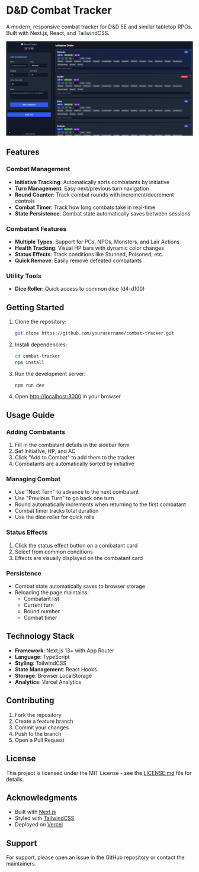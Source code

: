 # D&D Combat Tracker

A modern, responsive combat tracker for D&D 5E and similar tabletop RPGs. Built with Next.js, React, and TailwindCSS.

![Combat Tracker Screenshot](public/screenshot.png)

## Features

### Combat Management

- **Initiative Tracking**: Automatically sorts combatants by initiative
- **Turn Management**: Easy next/previous turn navigation
- **Round Counter**: Track combat rounds with increment/decrement controls
- **Combat Timer**: Track how long combats take in real-time
- **State Persistence**: Combat state automatically saves between sessions

### Combatant Features

- **Multiple Types**: Support for PCs, NPCs, Monsters, and Lair Actions
- **Health Tracking**: Visual HP bars with dynamic color changes
- **Status Effects**: Track conditions like Stunned, Poisoned, etc.
- **Quick Remove**: Easily remove defeated combatants

### Utility Tools

- **Dice Roller**: Quick access to common dice (d4-d100)

## Getting Started

1. Clone the repository:

   ```bash
   git clone https://github.com/yourusername/combat-tracker.git
   ```

2. Install dependencies:

   ```bash
   cd combat-tracker
   npm install
   ```

3. Run the development server:

   ```bash
   npm run dev
   ```

4. Open [http://localhost:3000](http://localhost:3000) in your browser

## Usage Guide

### Adding Combatants

1. Fill in the combatant details in the sidebar form
2. Set initiative, HP, and AC
3. Click "Add to Combat" to add them to the tracker
4. Combatants are automatically sorted by initiative

### Managing Combat

- Use "Next Turn" to advance to the next combatant
- Use "Previous Turn" to go back one turn
- Round automatically increments when returning to the first combatant
- Combat timer tracks total duration
- Use the dice roller for quick rolls

### Status Effects

1. Click the status effect button on a combatant card
2. Select from common conditions
3. Effects are visually displayed on the combatant card

### Persistence

- Combat state automatically saves to browser storage
- Reloading the page maintains:
  - Combatant list
  - Current turn
  - Round number
  - Combat timer

## Technology Stack

- **Framework**: Next.js 13+ with App Router
- **Language**: TypeScript
- **Styling**: TailwindCSS
- **State Management**: React Hooks
- **Storage**: Browser LocalStorage
- **Analytics**: Vercel Analytics

## Contributing

1. Fork the repository
2. Create a feature branch
3. Commit your changes
4. Push to the branch
5. Open a Pull Request

## License

This project is licensed under the MIT License - see the [LICENSE.md](LICENSE.md) file for details.

## Acknowledgments

- Built with [Next.js](https://nextjs.org/)
- Styled with [TailwindCSS](https://tailwindcss.com/)
- Deployed on [Vercel](https://vercel.com/)

## Support

For support, please open an issue in the GitHub repository or contact the maintainers.